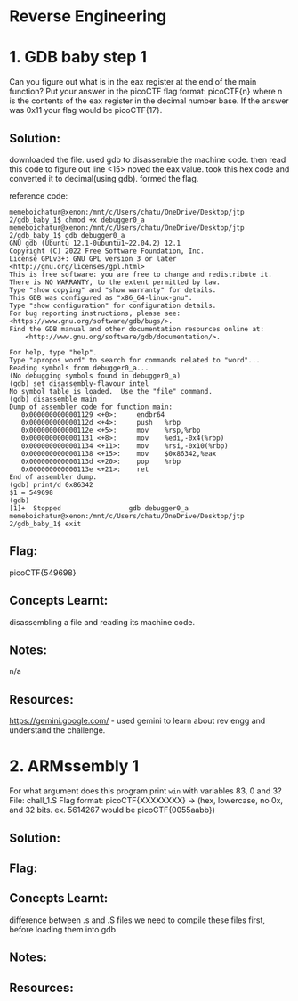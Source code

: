 # Reverse Engineering

# 1. GDB baby step 1 
Can you figure out what is in the eax register at the end of the main function? Put your answer in the picoCTF flag format: picoCTF{n} where n is the contents of the eax register in the decimal number base. If the answer was 0x11 your flag would be picoCTF{17}.

## Solution: 
downloaded the file. used gdb to disassemble the machine code. then read this code to figure out line <15> noved the eax value. took this hex code and converted it to decimal(using gdb). formed the flag.

reference code:

```
memeboichatur@xenon:/mnt/c/Users/chatu/OneDrive/Desktop/jtp 2/gdb_baby_1$ chmod +x debugger0_a
memeboichatur@xenon:/mnt/c/Users/chatu/OneDrive/Desktop/jtp 2/gdb_baby_1$ gdb debugger0_a
GNU gdb (Ubuntu 12.1-0ubuntu1~22.04.2) 12.1
Copyright (C) 2022 Free Software Foundation, Inc.
License GPLv3+: GNU GPL version 3 or later <http://gnu.org/licenses/gpl.html>
This is free software: you are free to change and redistribute it.
There is NO WARRANTY, to the extent permitted by law.
Type "show copying" and "show warranty" for details.
This GDB was configured as "x86_64-linux-gnu".
Type "show configuration" for configuration details.
For bug reporting instructions, please see:
<https://www.gnu.org/software/gdb/bugs/>.
Find the GDB manual and other documentation resources online at:
    <http://www.gnu.org/software/gdb/documentation/>.

For help, type "help".
Type "apropos word" to search for commands related to "word"...
Reading symbols from debugger0_a...
(No debugging symbols found in debugger0_a)
(gdb) set disassembly-flavour intel
No symbol table is loaded.  Use the "file" command.
(gdb) disassemble main
Dump of assembler code for function main:
   0x0000000000001129 <+0>:     endbr64
   0x000000000000112d <+4>:     push   %rbp
   0x000000000000112e <+5>:     mov    %rsp,%rbp
   0x0000000000001131 <+8>:     mov    %edi,-0x4(%rbp)
   0x0000000000001134 <+11>:    mov    %rsi,-0x10(%rbp)
   0x0000000000001138 <+15>:    mov    $0x86342,%eax
   0x000000000000113d <+20>:    pop    %rbp
   0x000000000000113e <+21>:    ret
End of assembler dump.
(gdb) print/d 0x86342
$1 = 549698
(gdb)
[1]+  Stopped                 gdb debugger0_a
memeboichatur@xenon:/mnt/c/Users/chatu/OneDrive/Desktop/jtp 2/gdb_baby_1$ exit

```

## Flag: 
picoCTF{549698}

## Concepts Learnt: 
disassembling a file and reading its machine code.
  
## Notes:
n/a

## Resources: 
https://gemini.google.com/ - used gemini to learn about rev engg and understand the challenge.




# 2.  ARMssembly 1
For what argument does this program print `win` with variables 83, 0 and 3? File: chall_1.S Flag format: picoCTF{XXXXXXXX} -> (hex, lowercase, no 0x, and 32 bits. ex. 5614267 would be picoCTF{0055aabb})

## Solution:

## Flag: 

## Concepts Learnt: 
difference between .s and .S files
we need to compile these files first, before loading them into gdb

## Notes:

## Resources: 


